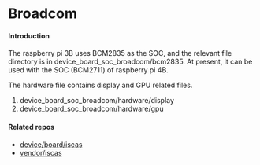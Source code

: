 # Broadcom

#### Introduction

The raspberry pi 3B uses BCM2835 as the SOC, and the relevant file directory is in device_board_soc_broadcom/bcm2835. At present, it can be used with the SOC (BCM2711) of raspberry pi 4B.

The hardware file contains display and GPU related files.
1.  device_board_soc_broadcom/hardware/display
2.  device_board_soc_broadcom/hardware/gpu



#### Related repos

- [device/board/iscas](https://gitee.com/openharmony-sig/device_board_iscas)
- [vendor/iscas](https://gitee.com/openharmony-sig/vendor_iscas)